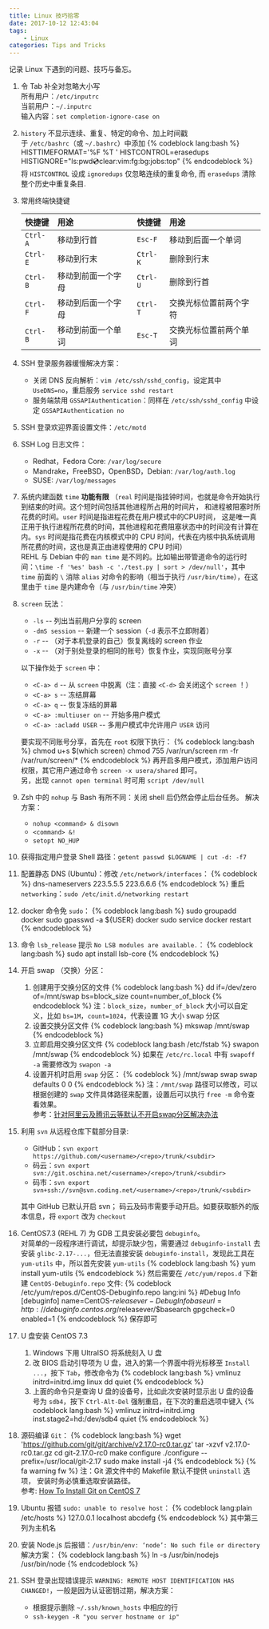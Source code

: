 ```yaml
---
title: Linux 技巧拾零
date: 2017-10-12 12:43:04
tags:
    - Linux
categories: Tips and Tricks
---
```


记录 Linux 下遇到的问题、技巧与备忘。

<!-- more -->

1. 令 Tab 补全对忽略大小写  
   所有用户：`/etc/inputrc`  
   当前用户：`~/.inputrc`  
   输入内容：`set completion-ignore-case on`
1. `history` 不显示连续、重复、特定的命令、加上时间戳  
   于 `/etc/bashrc`（或 `~/.bashrc`）中添加
   {% codeblock lang:bash %}
   HISTTIMEFORMAT='%F %T '
   HISTCONTROL=erasedups
   HISTIGNORE="ls:pwd:cd:clear:vim:fg:bg:jobs:top"
   {% endcodeblock %}
   将 `HISTCONTROL` 设成 `ignoredups` 仅忽略连续的重复命令,
   而 `erasedups` 清除整个历史中重复条目.
1. 常用终端快捷键

   | 快捷键   | 用途               | 快捷键   | 用途                   |
   | :---     | :---               | :---     | :---                   |
   | `Ctrl-A` | 移动到行首         | `Esc-F`  | 移动到后面一个单词     |
   | `Ctrl-E` | 移动到行末         | `Ctrl-K` | 删除到行末             |
   | `Ctrl-B` | 移动到前面一个字母 | `Ctrl-U` | 删除到行首             |
   | `Ctrl-F` | 移动到后面一个字母 | `Ctrl-T` | 交换光标位置前两个字符 |
   | `Ctrl-B` | 移动到前面一个单词 | `Esc-T`  | 交换光标位置前两个单词 |
1. SSH 登录服务器缓慢解决方案：
   - 关闭 DNS 反向解析：`vim /etc/ssh/sshd_config`，设定其中 `UseDNS=no`，重启服务 `service sshd restart`
   - 服务端禁用 `GSSAPIAuthentication`：同样在 `/etc/ssh/sshd_config` 中设定 `GSSAPIAuthentication no`
1. SSH 登录欢迎界面设置文件：`/etc/motd`
1. SSH Log 日志文件：
   - Redhat，Fedora Core: `/var/log/secure`
   - Mandrake，FreeBSD，OpenBSD，Debian: `/var/log/auth.log`
   - SUSE: `/var/log/messages`
1. 系统内建函数 `time` **功能有限** （`real` 时间是指挂钟时间，也就是命令开始执行到结束的时间。这个短时间包括其他进程所占用的时间片，   和进程被阻塞时所花费的时间。`user` 时间是指进程花费在用户模式中的CPU时间，   这是唯一真正用于执行进程所花费的时间，其他进程和花费阻塞状态中的时间没有计算在内。`sys` 时间是指花费在内核模式中的 CPU 时间，代表在内核中执系统调用所花费的时间，这也是真正由进程使用的 CPU 时间）  
   REHL 与 Debian 中的 `man time` 是不同的。比如输出带管道命令的运行时间：`\time -f '%es' bash -c './test.py | sort > /dev/null'`，其中 `time` 前面的 `\` 消除 `alias` 对命令的影响（相当于执行 `/usr/bin/time`），在这里由于 `time` 是内建命令（与 `/usr/bin/time` 冲突）
1. `screen` 玩法：
   - `-ls` -- 列出当前用户分享的 screen
   - `-dmS session` -- 新建一个 session（`-d` 表示不立即附着）
   - `-r` -- （对于本机登录的自己）恢复离线的 screen 作业
   - `-x` -- （对于别处登录的相同的账号）恢复作业，实现同账号分享

   以下操作处于 `screen` 中：

   - `<C-a> d` -- 从 `screen` 中脱离（注：直接 `<C-d>` 会关闭这个 `screen` ！）
   - `<C-a> s` -- 冻结屏幕
   - `<C-a> q` -- 恢复冻结的屏幕
   - `<C-a> :multiuser on` -- 开始多用户模式
   - `<C-a> :acladd USER` -- 多用户模式中允许用户 `USER` 访问

   要实现不同账号分享，首先在 `root` 权限下执行：
   {% codeblock lang:bash %}
   chmod u+s $(which screen)
   chmod 755 /var/run/screen
   rm -fr /var/run/screen/*
   {% endcodeblock %}
   再开启多用户模式，添加用户访问权限，其它用户通过命令 `screen -x usera/shared` 即可。  
   另，出现 `cannot open terminal` 时可用 `script /dev/null`
1. Zsh 中的 `nohup` 与 Bash 有所不同：关闭 shell 后仍然会停止后台任务。
   解决方案：
   - `nohup <command> & disown`
   - `<command> &!`
   - `setopt NO_HUP`
1. 获得指定用户登录 Shell 路径：`getent passwd $LOGNAME | cut -d: -f7`
1. 配置静态 DNS (Ubuntu)：修改 `/etc/network/interfaces`：
   {% codeblock %}
   dns-nameservers 223.5.5.5 223.6.6.6
   {% endcodeblock %}
   重启 `networking`：`sudo /etc/init.d/networking restart`
1. docker 命令免 `sudo`：
   {% codeblock lang:bash %}
   sudo groupadd docker
   sudo gpasswd -a ${USER} docker
   sudo service docker restart
   {% endcodeblock %}
1. 命令 `lsb_release` 提示 `No LSB modules are available.`：
   {% codeblock lang:bash %}
   sudo apt install lsb-core
   {% endcodeblock %}
1. 开启 swap （交换）分区：
   1. 创建用于交换分区的文件
      {% codeblock lang:bash %}
      dd if=/dev/zero of=/mnt/swap bs=block_size count=number_of_block
      {% endcodeblock %}
      注：`block_size`，`number_of_block` 大小可以自定义，比如 `bs=1M`，`count=1024`，代表设置 1G 大小 swap 分区
   2. 设置交换分区文件
      {% codeblock lang:bash %}
      mkswap /mnt/swap
      {% endcodeblock %}
   3. 立即启用交换分区文件
      {% codeblock lang:bash /etc/fstab %}
      swapon /mnt/swap
      {% endcodeblock %}
      如果在 `/etc/rc.local` 中有 `swapoff -a` 需要修改为 `swapon -a`
   4. 设置开机时启用 `swap` 分区：
      {% codeblock %}
      /mnt/swap swap swap defaults 0 0
      {% endcodeblock %}
      注：`/mnt/swap` 路径可以修改，可以根据创建的 `swap` 文件具体路径来配置，设置后可以执行 `free -m` 命令查看效果。  
   参考：[针对阿里云及腾讯云等默认不开启swap分区解决办法](http://www.jiankang37.com/archives/69)
1. 利用 `svn` 从远程仓库下载部分目录:
   - GitHub：`svn export https://github.com/<username>/<repo>/trunk/<subdir>`
   - 码云：`svn export svn://git.oschina.net/<username>/<repo>/trunk/<subdir>`
   - 码市：`svn export svn+ssh://svn@svn.coding.net/<username>/<repo>/trunk/<subdir>`

   其中 GitHub 已默认开启 svn； 码云及码市需要手动开启。如要获取额外的版本信息，将 `export` 改为 `checkout`
1. CentOS7.3 (REHL 7) 为 GDB 工具安装必要包 `debuginfo`。  
   对简单的一段程序进行调试，却提示缺少包，需要通过 `debuginfo-install` 去安装 `glibc-2.17-...`，但无法直接安装 `debuginfo-install`，发现此工具在 `yum-utils` 中，所以首先安装 `yum-utils`
   {% codeblock lang:bash %}
   yum install yum-utils
   {% endcodeblock %}
   然后需要在 `/etc/yum/repos.d` 下新建 `CentOS-Debuginfo.repo` 文件:
   {% codeblock /etc/yum/repos.d/CentOS-Debuginfo.repo lang:ini %}
   #Debug Info
   [debuginfo]
   name=CentOS-$releasever - DebugInfo
   baseurl=http://debuginfo.centos.org/$releasever/$basearch
   gpgcheck=0
   enabled=1
   {% endcodeblock %}
   保存即可
1. U 盘安装 CentOS 7.3  
   1. Windows 下用 UltraISO 将系统刻入 U 盘
   2. 改 BIOS 启动引导项为 U 盘，进入的第一个界面中将光标移至 `Install ...`，按下 `Tab`，修改命令为
      {% codeblock lang:bash %}
      vmlinuz initrd=initrd.img linux dd quiet
      {% endcodeblock %}
   3. 上面的命令只是查询 U 盘的设备号，比如此次安装时显示出 U 盘的设备号为 `sdb4`，按下 `Ctrl-Alt-Del` 强制重启，在下次的重启选项中键入
      {% codeblock lang:bash %}
      vmlinuz initrd=initrd.img inst.stage2=hd:/dev/sdb4 quiet
      {% endcodeblock %}
1. 源码编译 `Git`：
   {% codeblock lang:bash %}
   wget 'https://github.com/git/git/archive/v2.17.0-rc0.tar.gz'
   tar -xzvf v2.17.0-rc0.tar.gz
   cd git-2.17.0-rc0
   make configure
   ./configure --prefix=/usr/local/git-2.17
   sudo make install -j4
   {% endcodeblock %}
   {% fa warning fw %} 注：Git 源文件中的 Makefile 默认不提供 `uninstall` 选项，   安装时务必慎重选取安装路径。  
   参考: [How To Install Git on CentOS 7](https://www.digitalocean.com/community/tutorials/how-to-install-git-on-centos-7)
1. Ubuntu 报错 `sudo: unable to resolve host`：
   {% codeblock lang:plain /etc/hosts %}
   127.0.0.1       localhost  abcdefg
   {% endcodeblock %}
   其中第三列为主机名
1. 安装 Node.js 后报错：`/usr/bin/env: ‘node’: No such file or directory` 解决方案：
   {% codeblock lang:bash %}
   ln -s /usr/bin/nodejs /usr/bin/node
   {% endcodeblock %}
1. SSH 登录出现错误提示 `WARNING: REMOTE HOST IDENTIFICATION HAS CHANGED!`，一般是因为认证密钥过期，解决方案：
   - 根据提示删除 `~/.ssh/known_hosts` 中相应的行
   - `ssh-keygen -R "you server hostname or ip"`
